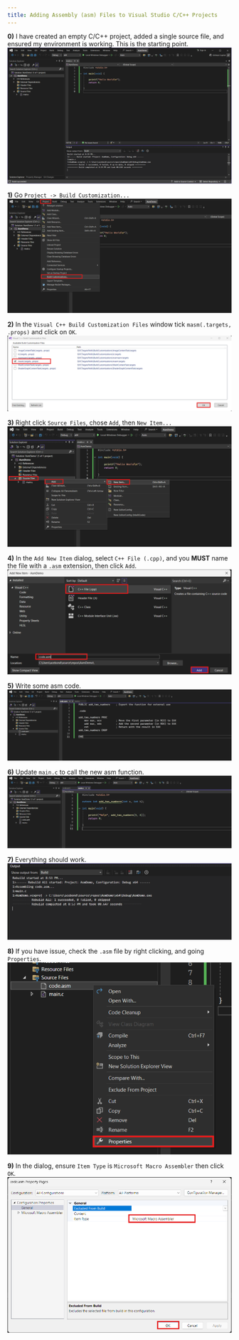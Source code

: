 ```yaml
---
title: Adding Assembly (asm) Files to Visual Studio C/C++ Projects
---
```


**0)**
I have created an empty C/C++ project, added a single source file, and ensured my environment is working. This is the starting point.
![Start](/assets/img/2024-10-21/start.png)

**1)**
Go `Project -> Build Customization...`
![Step 1](/assets/img/2024-10-21/step1.png)

**2)**
In the `Visual C++ Build Customization Files` window tick `masm(.targets, .props)` and click on `OK`.
![Step 2](/assets/img/2024-10-21/step2.png)

**3)**
Right click `Source Files`, chose `Add`, then `New Item...`
![Step 3](/assets/img/2024-10-21/step3.png)

**4)**
In the `Add New Item` dialog, select `C++ File (.cpp)`, and you **MUST** name the file with a `.asm` extension, then click `Add`.
![Step 4](/assets/img/2024-10-21/step4.png)

**5)**
Write some asm code.
![Step 5](/assets/img/2024-10-21/step5.png)

**6)**
Update `main.c` to call the new asm function.
![Step 6](/assets/img/2024-10-21/step6.png)

**7)**
Everything should work.
![Step 7](/assets/img/2024-10-21/step7.png)

**8)**
If you have issue, check the `.asm` file by right clicking, and going `Properties`.
![Step 8](/assets/img/2024-10-21/step8.png)

**9)**
In the dialog, ensure `Item Type` is `Microsoft Macro Assembler` then click `OK`.
![Step 9](/assets/img/2024-10-21/step9.png)
